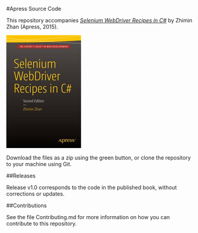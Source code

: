 #Apress Source Code

This repository accompanies [*Selenium WebDriver Recipes in C#*](http://www.apress.com/9781484217412) by Zhimin Zhan (Apress, 2015).

![Cover image](9781484217412.jpg)

Download the files as a zip using the green button, or clone the repository to your machine using Git.

##Releases

Release v1.0 corresponds to the code in the published book, without corrections or updates.

##Contributions

See the file Contributing.md for more information on how you can contribute to this repository.

